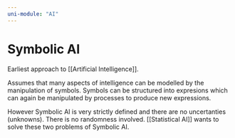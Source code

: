 ```yaml
---
uni-module: "AI"
---
```


# Symbolic AI

Earliest approach to [[Artificial Intelligence]].

Assumes that many aspects of intelligence can be modelled by the manipulation of symbols. Symbols can be structured into expresions which can again be manipulated by processes to produce new expressions.

However Symbolic AI is very strictly defined and there are no uncertanties (unknowns). There is no randomness involved. [[Statistical AI]] wants to solve these two problems of Symbolic AI.
